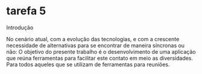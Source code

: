 # tarefa 5
Introdução


No cenário atual, com a evolução das tecnologias, e com a crescente necessidade de alternativas para se encontrar de maneira síncronas ou não:
O objetivo do presente trabalho é o desenvolvimento de uma aplicação que reúna ferramentas para facilitar este contato em meio as diversidades. Para todos aqueles que se utilizam de ferramentas para reuniões.